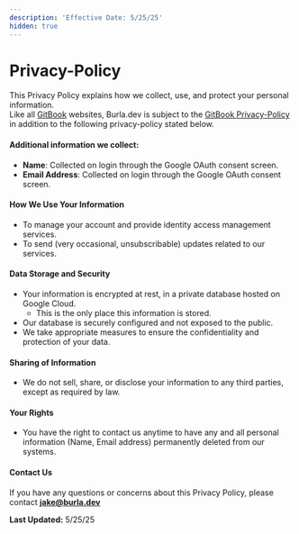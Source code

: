 ```yaml
---
description: 'Effective Date: 5/25/25'
hidden: true
---
```


# Privacy-Policy

This Privacy Policy explains how we collect, use, and protect your personal information.\
Like all [GitBook](API-Reference.md) websites, Burla.dev is subject to the [GitBook Privacy-Policy](https://policies.gitbook.com/privacy-and-security/statement) in addition to the following privacy-policy stated below.

#### **Additional information we collect:**

* **Name**: Collected on login through the Google OAuth consent screen.
* **Email Address**: Collected on login through the Google OAuth consent screen.

#### **How We Use Your Information**

* To manage your account and provide identity access management services.
* To send (very occasional, unsubscribable) updates related to our services.

#### **Data Storage and Security**

* Your information is encrypted at rest, in a private database hosted on Google Cloud.
  * This is the only place this information is stored.
* Our database is securely configured and not exposed to the public.
* We take appropriate measures to ensure the confidentiality and protection of your data.

#### **Sharing of Information**

* We do not sell, share, or disclose your information to any third parties, except as required by law.

#### **Your Rights**

* You have the right to contact us anytime to have any and all personal information (Name, Email address) permanently deleted from our systems.

#### **Contact Us**

If you have any questions or concerns about this Privacy Policy, please contact **jake@burla.dev**

**Last Updated:** 5/25/25

